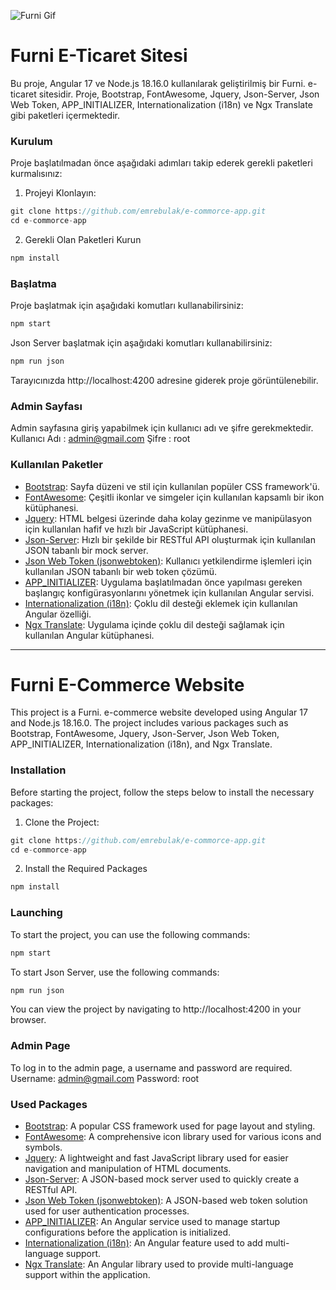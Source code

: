 ![Furni Gif](./src/assets/img/animation.gif "Furni Gif")
# Furni E-Ticaret Sitesi
Bu proje, Angular 17 ve Node.js 18.16.0 kullanılarak geliştirilmiş bir Furni. e-ticaret sitesidir. Proje, Bootstrap, FontAwesome, Jquery, Json-Server, Json Web Token, APP_INITIALIZER, Internationalization (i18n) ve Ngx Translate gibi paketleri içermektedir.

### Kurulum
Proje başlatılmadan önce aşağıdaki adımları takip ederek gerekli paketleri kurmalısınız:
1. Projeyi Klonlayın:
```javascript
git clone https://github.com/emrebulak/e-commorce-app.git
cd e-commorce-app
```
2. Gerekli Olan Paketleri Kurun
```javascript
npm install
```
### Başlatma
Proje başlatmak için aşağıdaki komutları kullanabilirsiniz:
```javascript
npm start
```
Json Server başlatmak için aşağıdaki komutları kullanabilirsiniz:
```javascript
npm run json
```
Tarayıcınızda http://localhost:4200 adresine giderek proje görüntülenebilir.
### Admin Sayfası
Admin sayfasına giriş yapabilmek için kullanıcı adı ve şifre gerekmektedir.
Kullanıcı Adı : admin@gmail.com
Şifre : root
### Kullanılan Paketler
- [Bootstrap](https://getbootstrap.com/): Sayfa düzeni ve stil için kullanılan popüler CSS framework'ü.
- [FontAwesome](https://fontawesome.com/): Çeşitli ikonlar ve simgeler için kullanılan kapsamlı bir ikon kütüphanesi.
- [Jquery](https://jquery.com/): HTML belgesi üzerinde daha kolay gezinme ve manipülasyon için kullanılan hafif ve hızlı bir JavaScript kütüphanesi.
- [Json-Server](https://github.com/typicode/json-server): Hızlı bir şekilde bir RESTful API oluşturmak için kullanılan JSON tabanlı bir mock server.
- [Json Web Token (jsonwebtoken)](https://www.npmjs.com/package/jsonwebtoken): Kullanıcı yetkilendirme işlemleri için kullanılan JSON tabanlı bir web token çözümü.
- [APP_INITIALIZER](https://angular.io/api/core/APP_INITIALIZER): Uygulama başlatılmadan önce yapılması gereken başlangıç konfigürasyonlarını yönetmek için kullanılan Angular servisi.
- [Internationalization (i18n)](https://angular.io/guide/i18n): Çoklu dil desteği eklemek için kullanılan Angular özelliği.
- [Ngx Translate](https://github.com/ngx-translate/core): Uygulama içinde çoklu dil desteği sağlamak için kullanılan Angular kütüphanesi.
------------
# Furni E-Commerce Website
This project is a Furni. e-commerce website developed using Angular 17 and Node.js 18.16.0. The project includes various packages such as Bootstrap, FontAwesome, Jquery, Json-Server, Json Web Token, APP_INITIALIZER, Internationalization (i18n), and Ngx Translate.
### Installation
Before starting the project, follow the steps below to install the necessary packages:
1. Clone the Project:
```javascript
git clone https://github.com/emrebulak/e-commorce-app.git
cd e-commorce-app
```
2. Install the Required Packages
```javascript
npm install
```
### Launching
To start the project, you can use the following commands:
```javascript
npm start
```
To start Json Server, use the following commands:
```javascript
npm run json
```
You can view the project by navigating to http://localhost:4200 in your browser.
### Admin Page
To log in to the admin page, a username and password are required.
Username: admin@gmail.com
Password: root
### Used Packages
- [Bootstrap](https://getbootstrap.com/): A popular CSS framework used for page layout and styling.
- [FontAwesome](https://fontawesome.com/):  A comprehensive icon library used for various icons and symbols.
- [Jquery](https://jquery.com/): A lightweight and fast JavaScript library used for easier navigation and manipulation of HTML documents.
- [Json-Server](https://github.com/typicode/json-server): A JSON-based mock server used to quickly create a RESTful API.
- [Json Web Token (jsonwebtoken)](https://www.npmjs.com/package/jsonwebtoken): A JSON-based web token solution used for user authentication processes.
- [APP_INITIALIZER](https://angular.io/api/core/APP_INITIALIZER): An Angular service used to manage startup configurations before the application is initialized.
- [Internationalization (i18n)](https://angular.io/guide/i18n): An Angular feature used to add multi-language support.
- [Ngx Translate](https://github.com/ngx-translate/core): An Angular library used to provide multi-language support within the application.